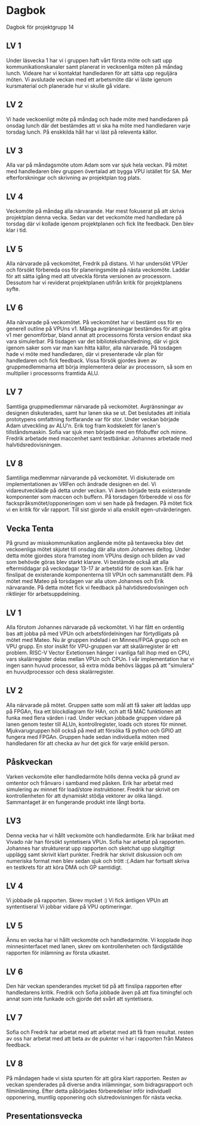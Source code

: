 # Dagbok
Dagbok för projektgrupp 14

## LV 1

Under läsvecka 1 har vi i gruppen haft vårt första möte och satt upp kommunikationskanaler samt planerat in veckoenliga möten på måndag lunch. Videare har vi kontaktat handledaren för att sätta upp reguljära möten. Vi avslutade veckan med ett arbetsmöte där vi läste igenom kursmaterial och planerade hur vi skulle gå vidare.

## LV 2 

Vi hade veckoenligt möte på måndag och hade möte med handledaren på onsdag lunch där det bestämdes att vi ska ha möte med handledaren varje torsdag lunch. På enskkilda håll har vi läst på releventa källor.

## LV 3

Alla var på måndagsmöte utom Adam som var sjuk hela veckan. På mötet med handledaren blev gruppen övertalad att bygga VPU istället för SA. Mer efterforskningar och skrivning av projektplan tog plats.

## LV 4

Veckomöte på måndag alla närvarande. Har mest fokuserat på att skriva projektplan denna vecka. Sedan var det veckomöte med handledare på torsdag där vi kollade igenom projektplanen och fick lite feedback. Den blev klar i tid.

## LV 5

Alla närvarade på veckomötet, Fredrik på distans. Vi har undersökt VPUer och försökt förbereda oss för planeringsmöte på nästa veckomöte. Laddar för att sätta igång med att utveckla första versionen av processorn. Dessutom har vi reviderat projektplanen utifrån kritik för projektplanens syfte. 

## LV 6

Alla närvarade på veckomötet. På veckomötet har vi bestämt oss för en generell outline på VPUns v1. Många avgränsningar bestämdes för att göra v1 mer genomförbar, bland annat att processorns första version endast ska vara simulerbar. På tisdagen var det bibliotekshandledning, där vi gick igenom saker som var man kan hitta källor, alla närvarade. På tosdagen hade vi möte med handledaren, där vi presenterade vår plan för handledaren och fick feedback. Vissa försök gjordes även av gruppmedlemmarna att börja implementera delar av processorn, så som en multiplier i processorns framtida ALU.

## LV 7

Samtliga gruppmedlemmar närvarade på veckomötet. Avgränsningar av designen diskuterades, samt hur lanen ska se ut. Det beslutades att initiala prototypens omfattning fortfarande var för stor. Under veckan började Adam
utveckling av ALU'n. Erik tog fram kodskelett för lanen's tillståndsmaskin. Sofia var sjuk men började med
en fifobuffer och minne. Fredrik arbetade med maccenhet samt testbänkar. Johannes arbetade med halvtidsredovisningen.

## LV 8

Samtiliga medlemmar närvarande på veckomötet. Vi diskuterade om implementationen av VRFen och ändrade designen en del. Vi vidareutvecklade på detta under veckan. Vi även började testa existerande komponenter som maccen och buffern. På torsdagen förberedde vi oss för fackspråksmötet/opponeringen som vi sen hade på fredagen. På mötet fick vi en kritik för vår rapport. Till sist gjorde vi alla enskilt egen-utvärderingen.

## Vecka Tenta

På grund av misskommunikation angående möte på tentavecka blev det veckoenliga mötet skjutet till onsdag där alla utom Johannes deltog. Under detta möte gjordes stora framsteg inom VPUns design och bilden av vad som behövde göras blev starkt klarare. Vi bestämde också att alla eftermiddagar på veckodagar 13-17 är arbetstid för de som kan. Erik har finslipat de existerande komponenterna till VPUn och sammanställt dem. På mötet med Mateo på torsdagen var alla utom Johannes och Erik närvarande. På detta mötet fick vi feedback på halvtidsredovisningen och riktlinjer för arbetsuppdelning. 

## LV 1

Alla förutom Johannes närvarade på veckomötet. Vi har fått en ordentlig bas att jobba på med VPUn och arbetsfördelningen har förtydligats på mötet med Mateo. Nu är gruppen indelad i en Minnes/FPGA grupp och en VPU grupp. En stor insikt för VPU-gruppen var att skalärregister är ett problem. RISC-V Vector Extetionsen hänger i vanliga fall ihop med en CPU, vars skalärregister delas mellan VPUn och CPUn. I vår implementation har vi ingen sann huvud processor, så extra möda behövs läggas på att "simulera" en huvudprocessor och dess skalärregister. 

## LV 2
Alla närvarade på mötet. Gruppen satte som mål att få saker att laddas upp på FPGAn, fixa ett blockdiagram för HAn, och att få MAC funktionen att funka med flera värden i rad. Under veckan jobbade gruppen vidare på lanen genom tester till ALUn, kontrollregister, loads och stores för minnet. Mjukvarugruppen höll också på med att försöka få python och GPIO att fungera med FPGAn. Gruppen hade sedan individuella möten med handledaren för att checka av hur det gick för varje enkild person.

## Påskveckan
Varken veckomöte eller handledarmöte hölls denna vecka på grund av omtentor och frånvaro i samband med påsken.
Erik har arbetat med simulering av minnet för load/store instruktioner. Fredrik har skrivit om kontrollenheten för att dynamiskt stödja vektorer av olika längd. Sammantaget är en fungerande produkt inte långt borta.

## LV3
Denna vecka har vi hållt veckomöte och handledarmöte. Erik har bråkat med Vivado när han försökt syntetisera VPUn. Sofia har arbetat på rapporten. Johannes har strukturerat upp rapporten och sketchat upp slutgiltigt upplägg samt skrivit klart punkter. Fredrik har skrivit diskussion och om numeriska format men blev sedan sjuk och trött :(.Adam har fortsatt skriva en testkrets för att köra DMA och GP samtidigt.

## LV 4
Vi jobbade på rapporten. Skrev mycket :) Vi fick äntligen VPUn att syntentisera! Vi jobbar vidare på VPU optimeringar. 

## LV 5
Ännu en vecka har vi hållt veckomöte och handledarmöte. Vi kopplade ihop minnesinterfacet med lanen, skrev om kontrollenheten och färdigställde rapporten för inlämning av första utkastet.

## LV 6

Den här veckan spenderandes mycket tid på att finslipa rapporten efter handledarens kritik. Fredrik och Sofia jobbade även på att fixa timingfel och annat som inte funkade och gjorde det svårt att syntetisera.

## LV 7

Sofia och Fredrik har arbetat med att arbetat med att få fram resultat. resten av oss har arbetat med att beta av de puknter vi har i rapporten från Mateos feedback.

## LV 8

På måndagen hade vi sista spurten för att göra klart rapporten. Resten av veckan spenderades på diverse andra inlämningar, som bidragsrapport och filminlämning. Efter detta påbörjades förberedelser inför individuell opponering, muntlig opponering och slutredovisningen för nästa vecka.

## Presentationsvecka

